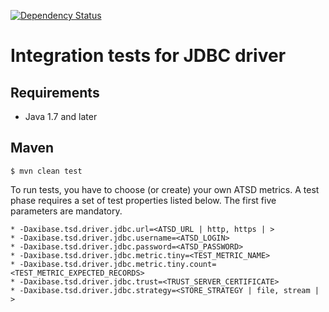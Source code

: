 [![Dependency Status](https://www.versioneye.com/user/projects/56f5282e35630e003e0a85e3/badge.svg?style=flat)](https://www.versioneye.com/user/projects/56f5282e35630e003e0a85e3)

# Integration tests for JDBC driver

## Requirements

* Java 1.7 and later

## Maven

```
$ mvn clean test
```

To run tests, you have to choose (or create) your own ATSD metrics. A test phase requires a set of test properties listed below. The first five parameters are mandatory.

```
* -Daxibase.tsd.driver.jdbc.url=<ATSD_URL | http, https | >
* -Daxibase.tsd.driver.jdbc.username=<ATSD_LOGIN>
* -Daxibase.tsd.driver.jdbc.password=<ATSD_PASSWORD>
* -Daxibase.tsd.driver.jdbc.metric.tiny=<TEST_METRIC_NAME>
* -Daxibase.tsd.driver.jdbc.metric.tiny.count=<TEST_METRIC_EXPECTED_RECORDS>
* -Daxibase.tsd.driver.jdbc.trust=<TRUST_SERVER_CERTIFICATE>
* -Daxibase.tsd.driver.jdbc.strategy=<STORE_STRATEGY | file, stream | >
```
